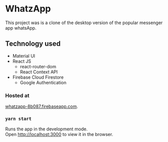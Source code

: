 # WhatzApp

This project was is a clone of the desktop version of the popular messenger app whatsApp.

## Technology used

- Material UI
- React JS
    - react-router-dom
    - React Context API
- Firebase Cloud Firestore
    - Google Authentication

### Hosted at

[whatzapp-8b087.firebaseapp.com](whatzapp-8b087.firebaseapp.com).

### `yarn start`

Runs the app in the development mode.\
Open [http://localhost:3000](http://localhost:3000) to view it in the browser.